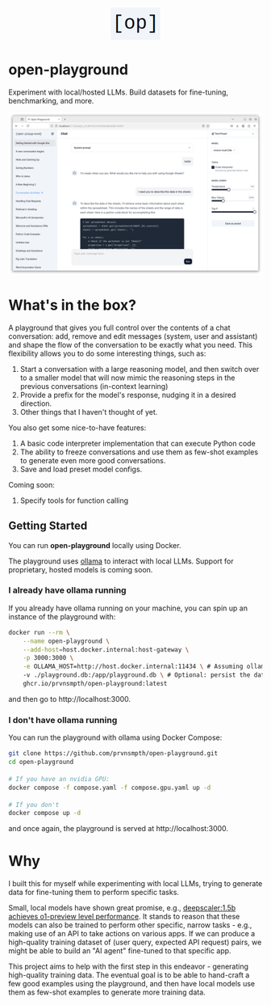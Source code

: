 <div align="center">
    <img src="static/favicon.png" />
</div>

# open-playground

Experiment with local/hosted LLMs. Build datasets for fine-tuning, benchmarking, and more.

<img src="static/screenshot.png" />

# What's in the box?

A playground that gives you full control over the contents of a chat conversation: add, remove and edit messages (system, user and assistant) and shape the flow of the conversation to be exactly what you need. This flexibility allows you to do some interesting things, such as:
1. Start a conversation with a large reasoning model, and then switch over to a smaller model that will now mimic the reasoning steps in the previous conversations (in-context learning)
2. Provide a prefix for the model's response, nudging it in a desired direction.
3. Other things that I haven't thought of yet.

You also get some nice-to-have features:
1. A basic code interpreter implementation that can execute Python code
2. The ability to freeze conversations and use them as few-shot examples to generate even more good conversations.
3. Save and load preset model configs.

Coming soon:
1. Specify tools for function calling

## Getting Started

You can run **open-playground** locally using Docker.

The playground uses [ollama](https://ollama.com) to interact with local LLMs. Support for proprietary, hosted models is coming soon.

### I already have ollama running

If you already have ollama running on your machine, you can spin up an instance of the playground with:

```bash
docker run --rm \
    --name open-playground \
    --add-host=host.docker.internal:host-gateway \
    -p 3000:3000 \
    -e OLLAMA_HOST=http://host.docker.internal:11434 \ # Assuming ollama is running on port 11434
    -v ./playground.db:/app/playground.db \ # Optional: persist the database
    ghcr.io/prvnsmpth/open-playground:latest
```

and then go to http://localhost:3000.

### I don't have ollama running

You can run the playground with ollama using Docker Compose:

```bash
git clone https://github.com/prvnsmpth/open-playground.git
cd open-playground

# If you have an nvidia GPU:
docker compose -f compose.yaml -f compose.gpu.yaml up -d

# If you don't
docker compose up -d
```

and once again, the playground is served at http://localhost:3000.

# Why

I built this for myself while experimenting with local LLMs, trying to generate data for fine-tuning them to perform specific tasks.

Small, local models have shown great promise, e.g., [deepscaler:1.5b achieves o1-preview level performance](https://pretty-radio-b75.notion.site/DeepScaleR-Surpassing-O1-Preview-with-a-1-5B-Model-by-Scaling-RL-19681902c1468005bed8ca303013a4e2). It stands to reason that these models can also be trained to perform other specific, narrow tasks - e.g., making use of an API to take actions on various apps. If we can produce a high-quality training dataset of (user query, expected API request) pairs, we might be able to build an "AI agent" fine-tuned to that specific app.

This project aims to help with the first step in this endeavor - generating high-quality training data. The eventual goal is to be able to hand-craft a few good examples using the playground, and then have local models use them as few-shot examples to generate more training data.
